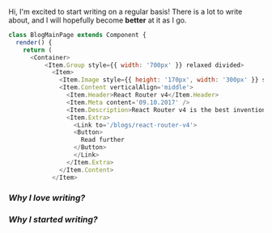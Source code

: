

Hi, I'm excited to start writing on a regular basis! There is a lot to write about,
and I will hopefully become **better** at it as I go.

```javascript
class BlogMainPage extends Component {
  render() {
    return (
      <Container>
          <Item.Group style={{ width: '700px' }} relaxed divided>
            <Item>
              <Item.Image style={{ height: '170px', width: '300px' }} src={ blog1Pic } />
              <Item.Content verticalAlign='middle'>
                <Item.Header>React Router v4</Item.Header>
                <Item.Meta content='09.10.2017' />
                <Item.Description>React Router v4 is the best invention of all time! It is so good, it's bad!</Item.Description>
                <Item.Extra>
                  <Link to='/blogs/react-router-v4'>
                  <Button>
                    Read further
                  </Button>
                  </Link>
                </Item.Extra>
              </Item.Content>
            </Item>
```

### _Why I love writing?_


### _Why I started writing?_

